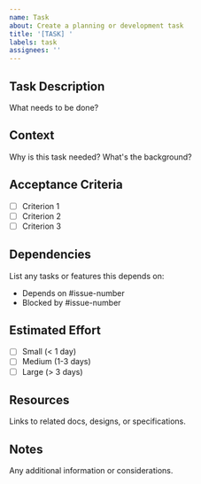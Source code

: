 ```yaml
---
name: Task
about: Create a planning or development task
title: '[TASK] '
labels: task
assignees: ''
---
```


## Task Description
What needs to be done?

## Context
Why is this task needed? What's the background?

## Acceptance Criteria
- [ ] Criterion 1
- [ ] Criterion 2
- [ ] Criterion 3

## Dependencies
List any tasks or features this depends on:
- Depends on #issue-number
- Blocked by #issue-number

## Estimated Effort
- [ ] Small (< 1 day)
- [ ] Medium (1-3 days)
- [ ] Large (> 3 days)

## Resources
Links to related docs, designs, or specifications.

## Notes
Any additional information or considerations.
